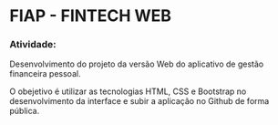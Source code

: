 # FIAP - FINTECH WEB

### Atividade: 

Desenvolvimento do projeto da versão Web do aplicativo de gestão financeira pessoal.

O obejetivo é utilizar as tecnologias HTML, CSS e Bootstrap no desenvolvimento da interface e subir a aplicação no Github de forma pública.

